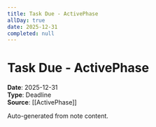 ```yaml
---
title: Task Due - ActivePhase
allDay: true
date: 2025-12-31
completed: null
---
```


# Task Due - ActivePhase

**Date**: 2025-12-31  
**Type**: Deadline  
**Source**: [[ActivePhase]]

Auto-generated from note content.